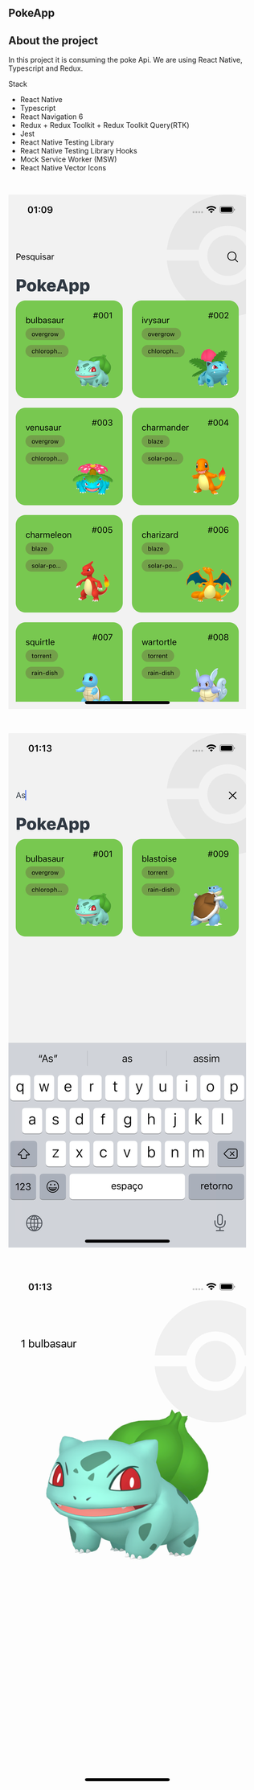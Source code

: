 ## PokeApp

## About the project

In this project it is consuming the poke Api. We are using React Native, Typescript and Redux.

 Stack
  - React Native
  - Typescript
  - React Navigation 6
  - Redux + Redux Toolkit + Redux Toolkit Query(RTK)
  - Jest
  - React Native Testing Library
  - React Native Testing Library Hooks
  - Mock Service Worker (MSW)
  - React Native Vector Icons
  

<br/>

![PokeApp Home](./assets/images/pokeApp_home.png.png)

<br/>

![PokeApp Home](./assets/images/pokeApp_home_searching.png)

<br/>

![PokeApp Home](./assets/images/pokeApp_detailOne.png)


